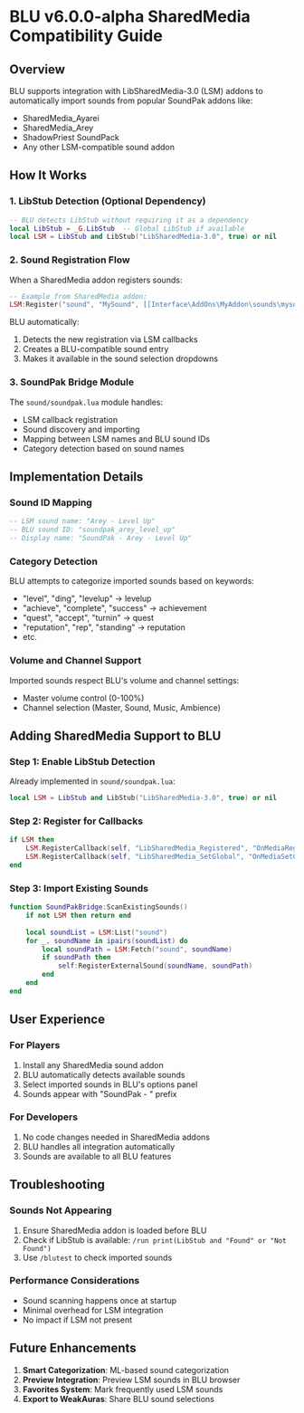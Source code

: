 # BLU v6.0.0-alpha SharedMedia Compatibility Guide

## Overview

BLU supports integration with LibSharedMedia-3.0 (LSM) addons to automatically import sounds from popular SoundPak addons like:
- SharedMedia_Ayarei
- SharedMedia_Arey  
- ShadowPriest SoundPack
- Any other LSM-compatible sound addon

## How It Works

### 1. LibStub Detection (Optional Dependency)
```lua
-- BLU detects LibStub without requiring it as a dependency
local LibStub = _G.LibStub  -- Global LibStub if available
local LSM = LibStub and LibStub("LibSharedMedia-3.0", true) or nil
```

### 2. Sound Registration Flow

When a SharedMedia addon registers sounds:
```lua
-- Example from SharedMedia addon:
LSM:Register("sound", "MySound", [[Interface\AddOns\MyAddon\sounds\mysound.ogg]])
```

BLU automatically:
1. Detects the new registration via LSM callbacks
2. Creates a BLU-compatible sound entry
3. Makes it available in the sound selection dropdowns

### 3. SoundPak Bridge Module

The `sound/soundpak.lua` module handles:
- LSM callback registration
- Sound discovery and importing
- Mapping between LSM names and BLU sound IDs
- Category detection based on sound names

## Implementation Details

### Sound ID Mapping
```lua
-- LSM sound name: "Arey - Level Up"
-- BLU sound ID: "soundpak_arey_level_up"
-- Display name: "SoundPak - Arey - Level Up"
```

### Category Detection
BLU attempts to categorize imported sounds based on keywords:
- "level", "ding", "levelup" → levelup
- "achieve", "complete", "success" → achievement  
- "quest", "accept", "turnin" → quest
- "reputation", "rep", "standing" → reputation
- etc.

### Volume and Channel Support
Imported sounds respect BLU's volume and channel settings:
- Master volume control (0-100%)
- Channel selection (Master, Sound, Music, Ambience)

## Adding SharedMedia Support to BLU

### Step 1: Enable LibStub Detection
Already implemented in `sound/soundpak.lua`:
```lua
local LSM = LibStub and LibStub("LibSharedMedia-3.0", true) or nil
```

### Step 2: Register for Callbacks
```lua
if LSM then
    LSM.RegisterCallback(self, "LibSharedMedia_Registered", "OnMediaRegistered")
    LSM.RegisterCallback(self, "LibSharedMedia_SetGlobal", "OnMediaSetGlobal")
end
```

### Step 3: Import Existing Sounds
```lua
function SoundPakBridge:ScanExistingSounds()
    if not LSM then return end
    
    local soundList = LSM:List("sound")
    for _, soundName in ipairs(soundList) do
        local soundPath = LSM:Fetch("sound", soundName)
        if soundPath then
            self:RegisterExternalSound(soundName, soundPath)
        end
    end
end
```

## User Experience

### For Players
1. Install any SharedMedia sound addon
2. BLU automatically detects available sounds
3. Select imported sounds in BLU's options panel
4. Sounds appear with "SoundPak - " prefix

### For Developers
1. No code changes needed in SharedMedia addons
2. BLU handles all integration automatically
3. Sounds are available to all BLU features

## Troubleshooting

### Sounds Not Appearing
1. Ensure SharedMedia addon is loaded before BLU
2. Check if LibStub is available: `/run print(LibStub and "Found" or "Not Found")`
3. Use `/blutest` to check imported sounds

### Performance Considerations
- Sound scanning happens once at startup
- Minimal overhead for LSM integration
- No impact if LSM not present

## Future Enhancements

1. **Smart Categorization**: ML-based sound categorization
2. **Preview Integration**: Preview LSM sounds in BLU browser
3. **Favorites System**: Mark frequently used LSM sounds
4. **Export to WeakAuras**: Share BLU sound selections
